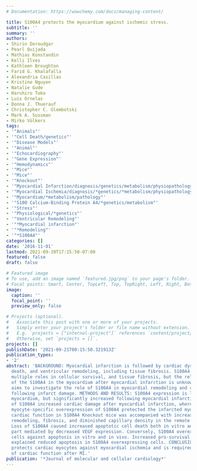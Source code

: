 ```yaml
---
# Documentation: https://wowchemy.com/docs/managing-content/

title: S100A4 protects the myocardium against ischemic stress.
subtitle: ''
summary: ''
authors:
- Shirin Doroudgar
- Pearl Quijada
- Mathias Konstandin
- Kelli Ilves
- Kathleen Broughton
- Farid G. Khalafalla
- Alexandria Casillas
- Kristine Nguyen
- Natalie Gude
- Haruhiro Toko
- Luis Ornelas
- Donna J. Thuerauf
- Christopher C. Glembotski
- Mark A. Sussman
- Mirko Völkers
tags:
- '"Animals"'
- '"Cell Death/genetics"'
- '"Disease Models"'
- '"Animal"'
- '"Echocardiography"'
- '"Gene Expression"'
- '"Hemodynamics"'
- '"Mice"'
- '"Mice"'
- '"Knockout"'
- '"Myocardial Infarction/diagnosis/genetics/metabolism/physiopathology"'
- '"Myocardial Ischemia/diagnosis/*genetics/*metabolism/physiopathology"'
- '"Myocardium/*metabolism/pathology"'
- '"S100 Calcium-Binding Protein A4/*genetics/metabolism"'
- '"Stress"'
- '"Physiological/*genetics"'
- '"Ventricular Remodeling"'
- '"*Myocardial infarction"'
- '"*Remodeling"'
- '"*S100A4"'
categories: []
date: '2016-11-01'
lastmod: 2021-09-20T17:15:50-07:00
featured: false
draft: false

# Featured image
# To use, add an image named `featured.jpg/png` to your page's folder.
# Focal points: Smart, Center, TopLeft, Top, TopRight, Left, Right, BottomLeft, Bottom, BottomRight.
image:
  caption: ''
  focal_point: ''
  preview_only: false

# Projects (optional).
#   Associate this post with one or more of your projects.
#   Simply enter your project's folder or file name without extension.
#   E.g. `projects = ["internal-project"]` references `content/project/deep-learning/index.md`.
#   Otherwise, set `projects = []`.
projects: []
publishDate: '2021-09-21T00:15:50.321913Z'
publication_types:
- '2'
abstract: 'BACKGROUND: Myocardial infarction is followed by cardiac dysfunction, cellular
  death, and ventricular remodeling, including tissue fibrosis. S100A4 protein plays
  multiple roles in cellular survival, and tissue fibrosis, but the relative role
  of the S100A4 in the myocardium after myocardial infarction is unknown. This study
  aims to investigate the role of S100A4 in myocardial remodeling and cardiac function
  following infarct damage. METHODS AND RESULTS: S100A4 expression is low in the adult
  myocardium, but significantly increased following myocardial infarction. Deletion
  of S100A4 increased cardiac damage after myocardial infarction, whereas cardiac
  myocyte-specific overexpression of S100A4 protected the infarcted myocardium. Decreased
  cardiac function in S100A4 Knockout mice was accompanied with increased cardiac
  remodeling, fibrosis, and diminished capillary density in the remote myocardium.
  Loss of S100A4 caused increased apoptotic cell death both in vitro and in vivo in
  part mediated by decreased VEGF expression. Conversely, S100A4 overexpression protected
  cells against apoptosis in vitro and in vivo. Increased pro-survival AKT-signaling
  explained reduced apoptosis in S100A4 overexpressing cells. CONCLUSION: S100A4 expression
  protects cardiac myocytes against myocardial ischemia and is required for stabilization
  of cardiac function after MI.'
publication: '*Journal of molecular and cellular cardiology*'
---
```


